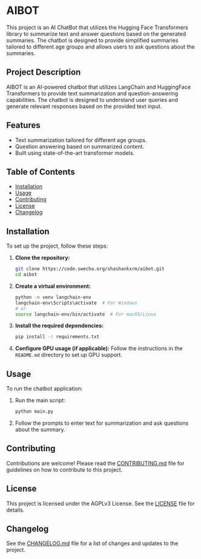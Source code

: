 # AIBOT

This project is an AI ChatBot that utilizes the Hugging Face Transformers library to summarize text and answer questions based on the generated summaries. The chatbot is designed to provide simplified summaries tailored to different age groups and allows users to ask questions about the summaries.

## Project Description

AIBOT is an AI-powered chatbot that utilizes LangChain and HuggingFace Transformers to provide text summarization and question-answering capabilities. The chatbot is designed to understand user queries and generate relevant responses based on the provided text input.

## Features

- Text summarization tailored for different age groups.
- Question answering based on summarized content.
- Built using state-of-the-art transformer models.

## Table of Contents

- [Installation](#installation)
- [Usage](#usage)
- [Contributing](#contributing)
- [License](#license)
- [Changelog](#changelog)

## Installation

To set up the project, follow these steps:

1. **Clone the repository:**

   ```sh
   git clone https://code.swecha.org/shashankxrm/aibot.git
   cd aibot
   ```

2. **Create a virtual environment:**

   ```sh
   python -m venv langchain-env
   langchain-env\Scripts\activate  # For Windows
   # or
   source langchain-env/bin/activate  # For macOS/Linux
   ```

3. **Install the required dependencies:**

   ```sh
   pip install -r requirements.txt
   ```

4. **Configure GPU usage (if applicable):**
   Follow the instructions in the `README.md` directory to set up GPU support.

## Usage

To run the chatbot application:

1. Run the main script:

   ```sh
   python main.py
   ```

2. Follow the prompts to enter text for summarization and ask questions about the summary.

## Contributing

Contributions are welcome! Please read the [CONTRIBUTING.md](../CONTRIBUTING.md) file for guidelines on how to contribute to this project.

## License

This project is licensed under the AGPLv3 License. See the [LICENSE](../LICENSE) file for details.

## Changelog

See the [CHANGELOG.md](../CHANGELOG.md) file for a list of changes and updates to the project.